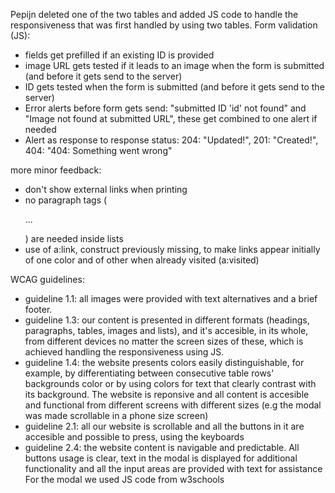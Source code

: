 Pepijn deleted one of the two tables and added JS code to handle the responsiveness that was first handled by using two tables.
Form validation (JS):
- fields get prefilled if an existing ID is provided
- image URL gets tested if it leads to an image when the form is submitted (and before it gets send to the server)
- ID gets tested when the form is submitted (and before it gets send to the server)
- Error alerts before form gets send: "submitted ID 'id' not found" and "Image not found at submitted URL", these get combined to one alert if needed
- Alert as response to response status: 204: "Updated!", 201: "Created!", 404: "404: Something went wrong"

more minor feedback:
- don't show external links when printing
- no paragraph tags (<p>...</p>) are needed inside lists
- use of a:link, construct previously missing, to make links appear initially of one color and of other when already visited (a:visited)


WCAG guidelines:
- guideline 1.1: all images were provided with text alternatives and a brief footer.
- guideline 1.3: our content is presented in different formats (headings, paragraphs, tables, images and lists), and it's accesible, in its whole, from different devices no matter the screen sizes of these, which is achieved handling the responsiveness using JS.
- guideline 1.4: the website presents colors easily distinguishable, for example, by differentiating between consecutive table rows' backgrounds color or by using colors for text that clearly contrast with its background. The website is reponsive and all content is accesible and functional from different screens with different sizes (e.g the modal was made scrollable in a phone size screen)
- guideline 2.1: all our website is scrollable and all the buttons in it are accesible and possible to press, using the keyboards
- guideline 2.4: the website content is navigable and predictable. All buttons usage is clear, text in the modal is displayed for additional functionality and all the input areas are provided with text for assistance 
For the modal we used JS code from w3schools